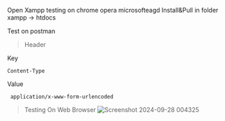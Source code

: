 Open Xampp testing on chrome opera microsofteagd
Install&Pull in folder xampp -> htdocs

Test on postman

> Header

Key

    Content-Type

Value

     application/x-www-form-urlencoded

> Testing On Web Browser
![Screenshot 2024-09-28 004325](https://github.com/user-attachments/assets/efa86a7c-d974-4de9-90f5-e6fa92428699)
